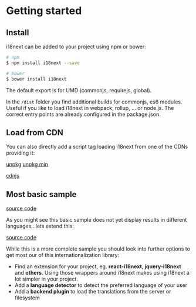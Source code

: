 # Getting started

## Install

i18next can be added to your project using npm or bower:

```bash
# npm
$ npm install i18next --save

# bower
$ bower install i18next
```

The default export is for UMD (commonjs, requirejs, global).

In the `/dist` folder you find additional builds for commonjs, es6 modules. Useful if you like to load i18next in webpack, rollup, ... or node.js. The correct entry points are already configured in the package.json.

## Load from CDN

You can also directly add a script tag loading i18next from one of the CDNs providing it:


[unpkg](https://unpkg.com/i18next/i18next.js)
[unpkg min](https://unpkg.com/i18next/i18next.min.js)

[cdnjs](https://cdnjs.com/libraries/i18next)

## Most basic sample



[source code](https://jsfiddle.net/jamuhl/wb1qvxu9/#tabs=js,result,html)

As you might see this basic sample does not yet display results in different languages...lets extend this:

[source code](https://jsfiddle.net/jamuhl/dvk0e8a9/#tabs=result,js,html)

While this is a more complete sample you should look into further options to get most our of this internationalization library:

- Find an extension for your project, eg. **react-i18next**, **jquery-i18next** and **others**. Using those wrappers around i18next makes using i18next a lot simpler in your project.
- Add a **language detector** to detect the preferred language of your user
- Add a **backend plugin** to load the translations from the server or filesystem

